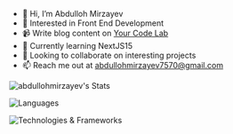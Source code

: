 - 👋 Hi, I’m Abdulloh Mirzayev
- 👀 Interested in Front End Development
- 📹 Write blog content on [Your Code Lab](https://www.youtube.com/@ycldev)
- 🌱 Currently learning NextJS15
- 💞️ Looking to collaborate on interesting projects
- 📫 Reach me out at abdullohmirzayev7570@gmail.com


![abdullohmirzayev's Stats](https://github-readme-stats.vercel.app/api?username=abdullohmirzayev&theme=tokyonight&show_icons=true&hide_border=true&count_private=true)

![Languages](https://skillicons.dev/icons?i=html,css,js,ts,nodejs,git)

![Technologies & Frameworks](https://skillicons.dev/icons?i=react,nextjs,tailwind,figma,expressjs,mongodb)

<!--![Top Languages](https://github-readme-stats.vercel.app/api/top-langs/?username=nimone&layout=compact)-->